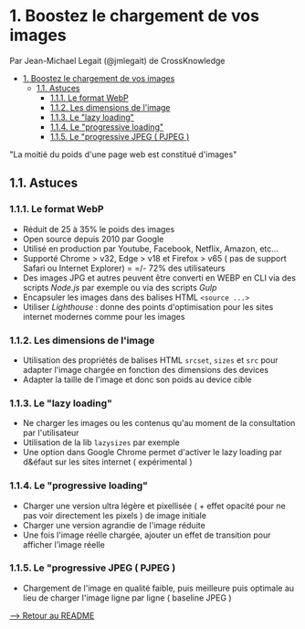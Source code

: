 # 1. Boostez le chargement de vos images

Par Jean-Michael Legait (@jmlegait) de CrossKnowledge

<!-- TOC -->

- [1. Boostez le chargement de vos images](#1-boostez-le-chargement-de-vos-images)
  - [1.1. Astuces](#11-astuces)
    - [1.1.1. Le format WebP](#111-le-format-webp)
    - [1.1.2. Les dimensions de l'image](#112-les-dimensions-de-limage)
    - [1.1.3. Le "lazy loading"](#113-le-lazy-loading)
    - [1.1.4. Le "progressive loading"](#114-le-progressive-loading)
    - [1.1.5. Le "progressive JPEG ( PJPEG )](#115-le-progressive-jpeg--pjpeg-)

<!-- /TOC -->

"La moitié du poids d'une page web est constitué d'images"

## 1.1. Astuces

### 1.1.1. Le format WebP

- Réduit de 25 à 35% le poids des images
- Open source depuis 2010 par Google
- Utilisé en production par Youtube, Facebook, Netflix, Amazon, etc...
- Supporté Chrome > v32, Edge > v18 et Firefox > v65 ( pas de support Safari ou Internet Explorer) = =/- 72% des utilisateurs
- Des images JPG et autres peuvent être converti en WEBP en CLI via des scripts _Node.js_ par exemple ou via des scripts _Gulp_
- Encapsuler les images dans des balises HTML `<source ...>`
- Utiliser _Lighthouse_ : donne des points d'optimisation pour les sites internet modernes comme pour les images

### 1.1.2. Les dimensions de l'image

- Utilisation des propriétés de balises HTML `srcset`, `sizes` et `src` pour adapter l'image chargée en fonction des dimensions des devices
- Adapter la taille de l'image et donc son poids au device cible

### 1.1.3. Le "lazy loading"

- Ne charger les images ou les contenus qu'au moment de la consultation par l'utilisateur
- Utilisation de la lib `lazysizes` par exemple
- Une option dans Google Chrome permet d'activer le lazy loading par d&éfaut sur les sites internet ( expérimental )

### 1.1.4. Le "progressive loading"

- Charger une version ultra légère et pixellisée ( + effet opacité pour ne pas voir directement les pixels ) de image initiale
- Charger une version agrandie de l'image réduite
- Une fois l'image réelle chargée, ajouter un effet de transition pour afficher l'image réelle

### 1.1.5. Le "progressive JPEG ( PJPEG )

- Chargement de l'image en qualité faible, puis meilleure puis optimale au lieu de charger l'image ligne par ligne ( baseline JPEG )

[--> Retour au README](../README.md)
